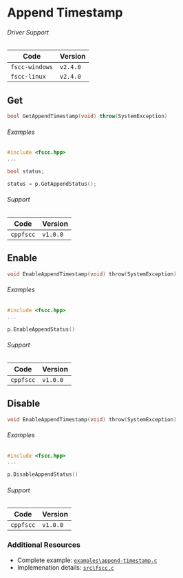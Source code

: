 # Append Timestamp

###### Driver Support
| Code           | Version
| -------------- | --------
| `fscc-windows` | `v2.4.0` 
| `fscc-linux`   | `v2.4.0` 


## Get
```c++
bool GetAppendTimestamp(void) throw(SystemException)
```

###### Examples
```c
#include <fscc.hpp>
...

bool status;

status = p.GetAppendStatus();
```

###### Support
| Code           | Version
| -------------- | --------
| `cppfscc`        | `v1.0.0`


## Enable
```c
void EnableAppendTimestamp(void) throw(SystemException)
```

###### Examples
```c
#include <fscc.hpp>
...

p.EnableAppendStatus()
```

###### Support
| Code           | Version
| -------------- | --------
| `cppfscc`        | `v1.0.0`


## Disable
```c
void EnableAppendTimestamp(void) throw(SystemException)
```

###### Examples
```c
#include <fscc.hpp>
...

p.DisableAppendStatus()
```

###### Support
| Code           | Version
| -------------- | --------
| `cppfscc`        | `v1.0.0`


### Additional Resources
- Complete example: [`examples\append-timestamp.c`](https://github.com/commtech/cppfscc/blob/master/examples/append-timestamp/append-timestamp.c)
- Implemenation details: [`src\fscc.c`](https://github.com/commtech/cppfscc/blob/master/src/fscc.cpp)
